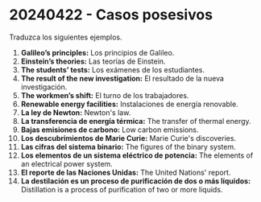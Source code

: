 # 20240422 - Casos posesivos

Traduzca los siguientes ejemplos.

1. **Galileo’s principles:** Los principios de Galileo.
2. **Einstein’s theories:** Las teorías de Einstein.
3. **The students’ tests:** Los exámenes de los estudiantes.
4. **The result of the new investigation:** El resultado de la nueva investigación.
5. **The workmen’s shift:** El turno de los trabajadores.
6. **Renewable energy facilities:** Instalaciones de energía renovable.
7. **La ley de Newton:** Newton's law.
8. **La transferencia de energía térmica:** The transfer of thermal energy.
9. **Bajas emisiones de carbono:** Low carbon emissions.
10. **Los descubrimientos de Marie Curie:** Marie Curie's discoveries.
11. **Las cifras del sistema binario:** The figures of the binary system.
12. **Los elementos de un sistema eléctrico de potencia:** The elements of an electrical power system.
13. **El reporte de las Naciones Unidas:** The United Nations' report.
14. **La destilación es un proceso de purificación de dos o más líquidos:** Distillation is a process of purification of two or more liquids.
